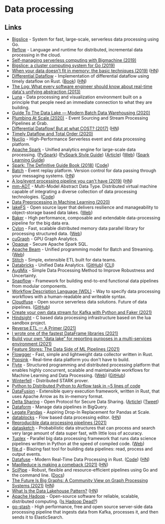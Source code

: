 # Data processing

## Links

- [Bigslice](https://bigslice.io/) - System for fast, large-scale, serverless data processing using Go.
- [Reflow](https://github.com/grailbio/reflow) - Language and runtime for distributed, incremental data processing in the cloud.
- [Self-managing serverless computing with Bigmachine (2019)](https://medium.com/grail-eng/self-managing-serverless-computing-with-bigmachine-e75bd412ef5a)
- [Bigslice: a cluster computing system for Go (2019)](https://medium.com/grail-eng/bigslice-a-cluster-computing-system-for-go-7e03acd2419b)
- [When your data doesn’t fit in memory: the basic techniques (2019)](https://pythonspeed.com/articles/data-doesnt-fit-in-memory/) ([HN](https://news.ycombinator.com/item?id=21508542))
- [Differential Dataflow](https://github.com/TimelyDataflow/differential-dataflow) - Implementation of differential dataflow using timely dataflow on Rust. ([Book](https://timelydataflow.github.io/differential-dataflow/introduction.html)) ([HN](https://news.ycombinator.com/item?id=24837031))
- [The Log: What every software engineer should know about real-time data's unifying abstraction (2013)](https://engineering.linkedin.com/distributed-systems/log-what-every-software-engineer-should-know-about-real-time-datas-unifying)
- [Luna](https://luna-lang.org/index.html#Overview) - Data processing and visualization environment built on a principle that people need an immediate connection to what they are building.
- [Guide To The Data Lake — Modern Batch Data Warehousing (2020)](https://towardsdatascience.com/a-guide-to-modern-batch-data-warehousing-extraction-f63bfa6ef878)
- [Plumbing At Scale (2020)](https://engineering.grab.com/plumbing-at-scale) - Event Sourcing and Stream Processing Pipelines at Grab.
- [Differential Dataflow! But at what COST? (2017)](https://github.com/frankmcsherry/blog/blob/master/posts/2017-10-23.md) ([HN](https://news.ycombinator.com/item?id=22094512))
- [Timely Dataflow and Total Order (2020)](http://justinjaffray.com/timely-dataflow-and-total-order/)
- [Nuclio](https://github.com/nuclio/nuclio) - High-Performance Serverless event and data processing platform.
- [Apache Spark](https://github.com/apache/spark) - Unified analytics engine for large-scale data processing. ([PySpark](https://github.com/apache/spark/tree/master/python/pyspark)) ([PySpark Style Guide](https://github.com/palantir/pyspark-style-guide)) ([Article](https://medium.com/palantir/a-pyspark-style-guide-for-real-world-data-scientists-1727fda397e9)) ([Web](https://spark.apache.org/)) ([Spark Learning Guide](https://github.com/ankurchavda/SparkLearning))
- [Spark: The Definitive Guide Book (2018)](https://www.oreilly.com/library/view/spark-the-definitive/9781491912201/) ([Code](https://github.com/databricks/Spark-The-Definitive-Guide))
- [Batch](https://batch.sh/) - Event replay platform. Version control for data passing through your messaging systems. ([HN](https://news.ycombinator.com/item?id=24188214))
- [A log/event processing pipeline you can't have (2019)](https://apenwarr.ca/log/20190216) ([HN](https://news.ycombinator.com/item?id=24275683))
- [mm-ADT](http://www.mm-adt.org/) - Multi-Model Abstract Data Type. Distributed virtual machine capable of integrating a diverse collection of data processing technologies. ([Code](https://github.com/mm-adt/vm))
- [Data Preprocessing in Machine Learning (2020)](https://serokell.io/blog/data-preprocessing)
- [lakeFS](https://github.com/treeverse/lakeFS) - Open source layer that delivers resilience and manageability to object-storage based data lakes. ([Web](https://lakefs.io/))
- [Baker](https://github.com/AdRoll/baker) - High performance, composable and extendable data-processing pipeline for the big data era.
- [Cylon](https://github.com/cylondata/cylon) - Fast, scalable distributed memory data parallel library for processing structured data. ([Web](https://cylondata.org/))
- [cuGraph](https://github.com/rapidsai/cugraph) - GPU Graph Analytics.
- [Opaque](https://github.com/mc2-project/opaque) - Secure Apache Spark SQL.
- [Apache Beam](https://github.com/apache/beam) - Unified programming model for Batch and Streaming. ([Web](https://beam.apache.org/))
- [Stitch](https://www.stitchdata.com/) - Simple, extensible ETL built for data teams.
- [Databricks](https://databricks.com/) - Unified Data Analytics. ([GitHub](https://github.com/databricks)) ([CLI](https://github.com/databricks/databricks-cli))
- [AugMix](https://github.com/google-research/augmix) - Simple Data Processing Method to Improve Robustness and Uncertainty.
- [Snapflow](https://github.com/kvh/snapflow) - Framework for building end-to-end functional data pipelines from modular components.
- [Workflow Description Language (WDL)](https://github.com/openwdl/wdl) - Way to specify data processing workflows with a human-readable and writeable syntax.
- [Cloudfuse](https://www.cloudfuse.io/) - Open source serverless data solutions. Future of data pipelines. ([GitHub](https://github.com/cloudfuse-io))
- [Create your own data stream for Kafka with Python and Faker (2021)](https://aiven.io/blog/create-your-own-data-stream-for-kafka-with-python-and-faker)
- [Hindsight](https://github.com/mozilla-services/hindsight) - C based data processing infrastructure based on the lua sandbox project.
- [Reverse ETL — A Primer (2021)](https://medium.com/memory-leak/reverse-etl-a-primer-4e6694dcc7fb)
- [I wrote one of the fastest DataFrame libraries (2021)](https://www.ritchievink.com/blog/2021/02/28/i-wrote-one-of-the-fastest-dataframe-libraries/)
- [Build your own “data lake” for reporting purposes in a multi-services environment (2021)](https://tech.fretlink.com/build-your-own-data-lake-for-reporting-purposes/)
- [Feature Stores: The Data Side of ML Pipelines (2021)](https://medium.com/riselab/feature-stores-the-data-side-of-ml-pipelines-7083d69bff1c)
- [Flowgger](https://github.com/awslabs/flowgger) - Fast, simple and lightweight data collector written in Rust.
- [Popsink](https://app.popsink.dev/) - Real-time data platform you don't have to build.
- [Flyte](https://github.com/flyteorg/flyte) - Structured programming and distributed processing platform that enables highly concurrent, scalable and maintainable workflows for Machine Learning and Data Processing. ([Web](https://flyte.org/)) ([GitHub](https://github.com/flyteorg))
- [Winterfell](https://github.com/novifinancial/winterfell) - Distributed STARK prover.
- [Python to Distributed Python to Airflow task in ~5 lines of code](https://www.astronomer.io/blog/airflow-ray-data-science-story)
- [DataFusion](https://github.com/apache/arrow-datafusion) - Extensible query execution framework, written in Rust, that uses Apache Arrow as its in-memory format.
- [Delta Sharing](https://delta.io/sharing/) - Open Protocol for Secure Data Sharing. ([Article](https://databricks.com/blog/2021/05/26/introducing-delta-sharing-an-open-protocol-for-secure-data-sharing.html)) ([Tweet](https://twitter.com/matei_zaharia/status/1397585545849540612))
- [Dataform](https://dataform.co/) - Manage data pipelines in BigQuery.
- [Legate Pandas](https://github.com/nv-legate/legate.pandas) - Aspiring Drop-In Replacement for Pandas at Scale.
- [datablocks](https://datablocks.pro/) - Flow based data processing editor. ([HN](https://news.ycombinator.com/item?id=27459664))
- [Reproducible data processing pipelines (2021)](https://guix.gnu.org/blog/2021/reproducible-data-processing-pipelines/)
- [datasketch](https://github.com/ekzhu/datasketch) - Probabilistic data structures that can process and search very large amount of data super fast, with little loss of accuracy.
- [Tuplex](https://github.com/tuplex/tuplex) - Parallel big data processing framework that runs data science pipelines written in Python at the speed of compiled code. ([Web](https://tuplex.cs.brown.edu/))
- [file.d](https://github.com/ozonru/file.d) - Blazing fast tool for building data pipelines: read, process and output events.
- [Datafuse](https://datafuse.rs/) - Modern Real-Time Data Processing in Rust. ([Code](https://github.com/datafuselabs/datafuse/)) ([HN](https://news.ycombinator.com/item?id=28069895))
- [MapReduce is making a comeback (2021)](https://www.estuary.dev/blog/why-mapreduce-is-making-a-comeback) ([HN](https://news.ycombinator.com/item?id=28128360))
- [SciPipe](https://github.com/scipipe/scipipe) - Robust, flexible and resource-efficient pipelines using Go and the command line. ([Docs](https://scipipe.org/))
- [The Future Is Big Graphs: A Community View on Graph Processing Systems (2021)](https://cacm.acm.org/magazines/2021/9/255040-the-future-is-big-graphs/fulltext) ([HN](https://news.ycombinator.com/item?id=28499999))
- [What Is the Data Lakehouse Pattern?](https://timeflow.systems/what-is-the-data-lakehouse-pattern/) ([HN](https://news.ycombinator.com/item?id=28531009))
- [Apache Hadoop](https://hadoop.apache.org/) - Open-source software for reliable, scalable, distributed computing. ([Is Hadoop Dead?](https://tech.marksblogg.com/is-hadoop-dead.html))
- [go-stash](https://github.com/tal-tech/go-stash) - High performance, free and open source server-side data processing pipeline that ingests data from Kafka, processes it, and then sends it to ElasticSearch.
